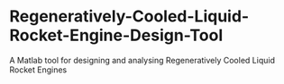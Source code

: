 # Regeneratively-Cooled-Liquid-Rocket-Engine-Design-Tool
A Matlab tool for designing and analysing Regeneratively Cooled Liquid Rocket Engines
